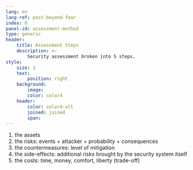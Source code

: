 ```yaml
---
lang: en
lang-ref: post-beyond-fear
index: 6
panel-id: assessment-method
type: generic
header:
    title: Assessment Steps
    description: >-
        Security assessment broken into 5 steps.
style:
    size: 2
    text:
        position: right
    background:
        image:
        color: color4
    header:
        color: color4-alt
        joined: joined
        span:
---
```

1) the assets
2) the risks: events + attacker + probability + consequences
3) the countermeasures: level of mitigation
4) the side-effects: additional risks brought by the security system itself
5) the costs: time, money, comfort, liberty (trade-off)
